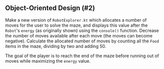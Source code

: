 ## Object-Oriented Design (#2)

Make a new version of `RobotExplorer.kt` which allocates a number of moves for
the user to solve the maze, and displays this value after the `Robot`'s
`energy` (as originally shown) using the `console()` function. Decrease the
number of moves available after each move (the moves can become negative).
Calculate the allocated number of moves by counting all the `Food` items in the
maze, dividing by two and adding 50.

The goal of the player is to reach the end of the maze before running out of
moves while maximizing the `energy` value.